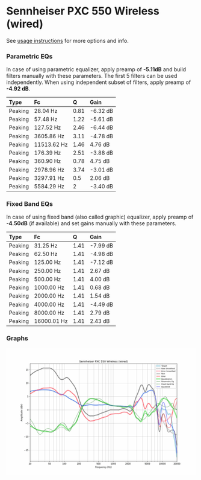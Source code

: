 # Sennheiser PXC 550 Wireless (wired)
See [usage instructions](https://github.com/jaakkopasanen/AutoEq#usage) for more options and info.

### Parametric EQs
In case of using parametric equalizer, apply preamp of **-5.11dB** and build filters manually
with these parameters. The first 5 filters can be used independently.
When using independent subset of filters, apply preamp of **-4.92 dB**.

| Type    | Fc          |    Q | Gain     |
|:--------|:------------|:-----|:---------|
| Peaking | 28.04 Hz    | 0.81 | -6.32 dB |
| Peaking | 57.48 Hz    | 1.22 | -5.61 dB |
| Peaking | 127.52 Hz   | 2.46 | -6.44 dB |
| Peaking | 3605.86 Hz  | 3.11 | -4.78 dB |
| Peaking | 11513.62 Hz | 1.46 | 4.76 dB  |
| Peaking | 176.39 Hz   | 2.51 | -3.88 dB |
| Peaking | 360.90 Hz   | 0.78 | 4.75 dB  |
| Peaking | 2978.96 Hz  | 3.74 | -3.01 dB |
| Peaking | 3297.91 Hz  | 0.5  | 2.06 dB  |
| Peaking | 5584.29 Hz  | 2    | -3.40 dB |

### Fixed Band EQs
In case of using fixed band (also called graphic) equalizer, apply preamp of **-4.50dB**
(if available) and set gains manually with these parameters.

| Type    | Fc          |    Q | Gain     |
|:--------|:------------|:-----|:---------|
| Peaking | 31.25 Hz    | 1.41 | -7.99 dB |
| Peaking | 62.50 Hz    | 1.41 | -4.98 dB |
| Peaking | 125.00 Hz   | 1.41 | -7.12 dB |
| Peaking | 250.00 Hz   | 1.41 | 2.67 dB  |
| Peaking | 500.00 Hz   | 1.41 | 4.00 dB  |
| Peaking | 1000.00 Hz  | 1.41 | 0.68 dB  |
| Peaking | 2000.00 Hz  | 1.41 | 1.54 dB  |
| Peaking | 4000.00 Hz  | 1.41 | -4.49 dB |
| Peaking | 8000.00 Hz  | 1.41 | 2.79 dB  |
| Peaking | 16000.01 Hz | 1.41 | 2.43 dB  |

### Graphs
![](./Sennheiser%20PXC%20550%20Wireless%20(wired).png)
